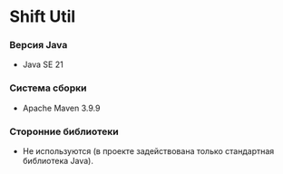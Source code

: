 # Shift Util


### Версия Java
- Java SE 21

### Система сборки
- Apache Maven 3.9.9

### Сторонние библиотеки
- Не используются (в проекте задействована только стандартная библиотека Java).
